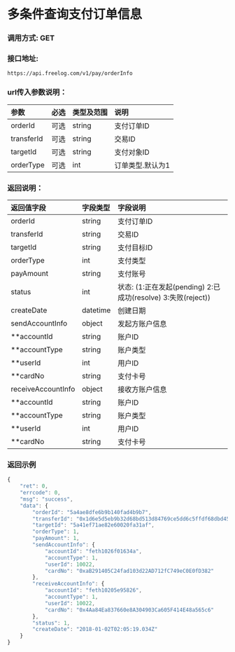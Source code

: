 # 多条件查询支付订单信息

### 调用方式: GET

### 接口地址:

```
https://api.freelog.com/v1/pay/orderInfo
```
### url传入参数说明：

| 参数 | 必选 | 类型及范围 | 说明 |
| :--- | :--- | :--- | :--- |
| orderId |可选|string|支付订单ID|
| transferId |可选|string|交易ID|
| targetId |可选|string|支付对象ID|
| orderType |可选|int|订单类型.默认为1|


### 返回说明：
| 返回值字段 | 字段类型 | 字段说明 |
| :--- | :--- | :--- |
|  orderId | string | 支付订单ID |
|  transferId | string | 交易ID |
|  targetId | string | 支付目标ID |
|  orderType | int | 支付类型 |
|  payAmount | string | 支付账号 |
|  status | int | 状态: (1:正在发起(pending)  2:已成功(resolve)  3:失败(reject)) |
|  createDate | datetime | 创建日期 |
|  sendAccountInfo | object | 发起方账户信息 |
|  **accountId | string | 账户ID |
|  **accountType | string | 账户类型 |
|  **userId | int | 用户ID |
|  **cardNo | string | 支付卡号 |
|  receiveAccountInfo | object | 接收方账户信息 |
|  **accountId | string | 账户ID |
|  **accountType | string | 账户类型 |
|  **userId | int | 用户ID |
|  **cardNo | string | 支付卡号 |

### 返回示例

```js
{
    "ret": 0,
    "errcode": 0,
    "msg": "success",
    "data": {
        "orderId": "5a4ae8dfe6b9b140fad4b9b7",
        "transferId": "0x1d6e5d5eb9b32d68bd513d84769ce5dd6c5ffdf68dbd45cc9790669d9e8aa6e5",
        "targetId": "5a41ef71ae82e60020fa31af",
        "orderType": 1,
        "payAmount": 1,
        "sendAccountInfo": {
            "accountId": "feth1026f01634a",
            "accountType": 1,
            "userId": 10022,
            "cardNo": "0xaB291405C24fad103d22AD712fC749eC0E0fD382"
        },
        "receiveAccountInfo": {
            "accountId": "feth10205e95826",
            "accountType": 1,
            "userId": 10022,
            "cardNo": "0x4Aa84Ea837660e8A304903Ca605F414E48a565c6"
        },
        "status": 1,
        "createDate": "2018-01-02T02:05:19.034Z"
    }
}
```